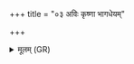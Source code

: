 +++
title = "०३ अविः कृष्णा भागधेयम्"

+++
<details><summary>मूलम् (GR)</summary>

अविः कृष्णा भागधेयं पशूनां  
सीसं क्रव्याद् उत चन्द्रं त आहुः ।  
माषाः पिष्टा भागधेयं हव्यं ते  
ऽरण्यान्या गह्वरं सचस्व ॥
</details>